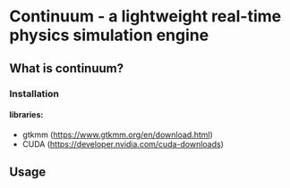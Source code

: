 # Continuum - a lightweight real-time physics simulation engine

## What is continuum?

### Installation



#### libraries:

- gtkmm (https://www.gtkmm.org/en/download.html)
- CUDA (https://developer.nvidia.com/cuda-downloads)



## Usage

